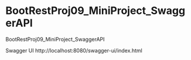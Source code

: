 # BootRestProj09_MiniProject_SwaggerAPI
BootRestProj09_MiniProject_SwaggerAPI

Swagger UI
http://localhost:8080/swagger-ui/index.html
